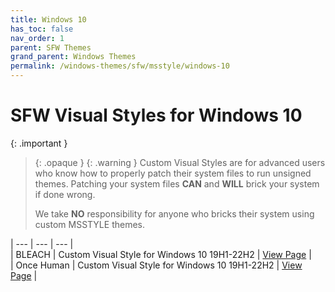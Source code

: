 ```yaml
---
title: Windows 10
has_toc: false
nav_order: 1
parent: SFW Themes
grand_parent: Windows Themes
permalink: /windows-themes/sfw/msstyle/windows-10
---
```


SFW Visual Styles for Windows 10
=======================================

{: .important }
> {: .opaque }
> {: .warning }
> Custom Visual Styles are for advanced users who know how to properly patch their system files to run unsigned themes. 
> Patching your system files **CAN** and **WILL** brick your system if done wrong.
>
> We take **NO** responsibility for anyone who bricks their system using custom MSSTYLE themes.

| --- | --- | --- |  
| BLEACH | Custom Visual Style for Windows 10 19H1-22H2 | [View Page][BLEACH] |  
| Once Human | Custom Visual Style for Windows 10 19H1-22H2 | [View Page][ONCEHUMAN] |  

<!-- ////////////////////////////////////////////////////////////////////////////////////////////////////////////////////// -->

[BLEACH]: /windows-themes/sfw/msstyle/windows-10/bleach
[ONCEHUMAN]: /windows-themes/sfw/msstyle/windows-10/once-human

<!-- ////////////////////////////////////////////////////////////////////////////////////////////////////////////////////// -->

[WIP]: /WIP

<!-- ////////////////////////////////////////////////////////////////////////////////////////////////////////////////////// -->
